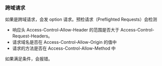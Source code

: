 ### 跨域请求

如果是跨域请求，会发 option 请求。预检请求（Preflighted Requests）会检测
* 响应头 Access-Control-Allow-Header 的范围是否大于 Access-Control-Request-Headers。
* 请求域名是否在 Access-Control-Allow-Origin 的值中
* 请求的方法是否在 Access-Control-Allow-Method 中

如果满足条件，会报错。
